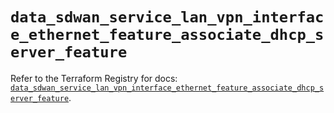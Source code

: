 # `data_sdwan_service_lan_vpn_interface_ethernet_feature_associate_dhcp_server_feature`

Refer to the Terraform Registry for docs: [`data_sdwan_service_lan_vpn_interface_ethernet_feature_associate_dhcp_server_feature`](https://registry.terraform.io/providers/ciscodevnet/sdwan/0.8.0/docs/data-sources/service_lan_vpn_interface_ethernet_feature_associate_dhcp_server_feature).
